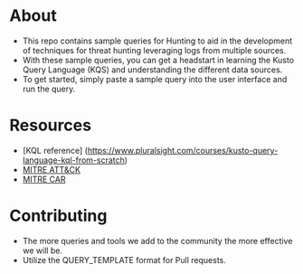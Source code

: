 # About
* This repo contains sample queries for Hunting to aid in the development of techniques for threat hunting leveraging logs from multiple sources.
* With these sample queries, you can get a headstart in learning the Kusto Query Language (KQS) and understanding the different data sources.
* To get started, simply paste a sample query into the user interface and run the query. 

# Resources
* [KQL reference] (https://www.pluralsight.com/courses/kusto-query-language-kql-from-scratch)
* [MITRE ATT&CK](https://attack.mitre.org/wiki/Main_Page)
* [MITRE CAR](https://car.mitre.org/wiki/Main_Page)

# Contributing
* The more queries and tools we add to the community the more effective we will be.
* Utilize the QUERY_TEMPLATE format for Pull requests.
